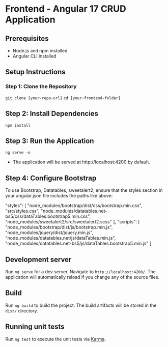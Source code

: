 # Frontend - Angular 17 CRUD Application

## Prerequisites
- Node.js and npm installed
- Angular CLI installed

## Setup Instructions

### Step 1: Clone the Repository
`git clone [your-repo-url]`
`cd [your-frontend-folder]`

## Step 2: Install Dependencies
`npm install`

## Step 3: Run the Application
`ng serve -o`
- The application will be served at http://localhost:4200 by default.

## Step 4: Configure Bootstrap
To use Bootstrap, Datatables, sweetalert2, ensure that the styles section in your angular.json file includes the paths like above:

"styles": [
  "node_modules/bootstrap/dist/css/bootstrap.min.css",
  "src/styles.css",
  "node_modules/datatables.net-bs5/css/dataTables.bootstrap5.min.css",
  "node_modules/sweetalert2/src/sweetalert2.scss"
],
"scripts": [
  "node_modules/bootstrap/dist/js/bootstrap.min.js",
  "node_modules/jquery/dist/jquery.min.js",
  "node_modules/datatables.net/js/dataTables.min.js",
  "node_modules/datatables.net-bs5/js/dataTables.bootstrap5.min.js"
]

## Development server

Run `ng serve` for a dev server. Navigate to `http://localhost:4200/`. The application will automatically reload if you change any of the source files.


## Build

Run `ng build` to build the project. The build artifacts will be stored in the `dist/` directory.

## Running unit tests

Run `ng test` to execute the unit tests via [Karma](https://karma-runner.github.io).



